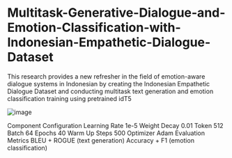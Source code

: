 ﻿# Multitask-Generative-Dialogue-and-Emotion-Classification-with-Indonesian-Empathetic-Dialogue-Dataset

This research provides a new refresher in the field of emotion-aware dialogue systems in Indonesian by creating the Indonesian Empathetic Dialogue Dataset and conducting multitask text generation and emotion classification training using pretrained idT5


![image](https://github.com/user-attachments/assets/96c92895-e86d-4171-a919-a2bf7cc0702e)






Component	Configuration
Learning Rate	1e-5
Weight Decay	0.01
Token	512
Batch	64
Epochs	40
Warm Up Steps	500
Optimizer	Adam
Evaluation Metrics	BLEU + ROGUE (text generation)
Accuracy + F1 (emotion classification)
